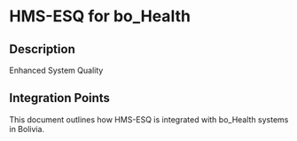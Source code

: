 # HMS-ESQ for bo_Health

## Description

Enhanced System Quality

## Integration Points

This document outlines how HMS-ESQ is integrated with bo_Health systems in Bolivia.
